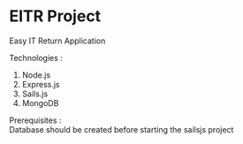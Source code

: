 # EITR Project
Easy IT Return Application


Technologies :

1. Node.js
2. Express.js
3. Sails.js
4. MongoDB

Prerequisites :  
Database should be created before starting the sailsjs project


